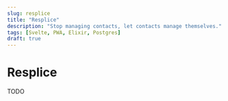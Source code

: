 ```yaml
---
slug: resplice
title: "Resplice"
description: "Stop managing contacts, let contacts manage themselves."
tags: [Svelte, PWA, Elixir, Postgres]
draft: true
---
```


<!-- markdownlint-disable MD025 -->
# Resplice
<!-- markdownlint-disable MD025 -->

TODO
